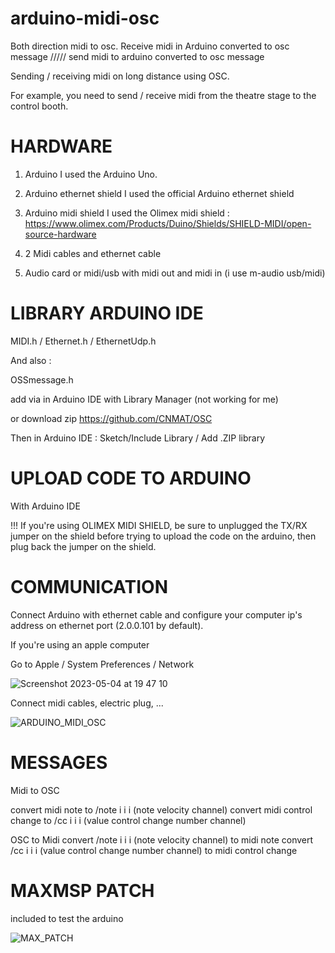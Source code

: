 # arduino-midi-osc
Both direction midi to osc. 
Receive midi in Arduino converted to osc message ///// send midi to arduino converted to osc message

Sending / receiving midi on long distance using OSC.

For example, you need to send / receive midi from the theatre stage to the control booth.


# HARDWARE

1. Arduino
I used the Arduino Uno.

2. Arduino ethernet shield
I used the official Arduino ethernet shield

3. Arduino midi shield
I used the Olimex midi shield : https://www.olimex.com/Products/Duino/Shields/SHIELD-MIDI/open-source-hardware

4. 2 Midi cables and ethernet cable

5. Audio card or midi/usb with midi out and midi in (i use m-audio usb/midi)


# LIBRARY ARDUINO IDE

MIDI.h / Ethernet.h / EthernetUdp.h


And also :

OSSmessage.h

add via in Arduino IDE with Library Manager (not working for me)

or download zip https://github.com/CNMAT/OSC

Then in Arduino IDE : Sketch/Include Library / Add .ZIP library


# UPLOAD CODE TO ARDUINO
With Arduino IDE

!!! If you're using OLIMEX MIDI SHIELD, be sure to unplugged the TX/RX jumper on the shield before trying to upload the code on the arduino, then plug back the jumper on the shield.


# COMMUNICATION
Connect Arduino with ethernet cable and configure your computer ip's address on ethernet port (2.0.0.101 by default).

If you're using an apple computer

Go to Apple / System Preferences / Network

![Screenshot 2023-05-04 at 19 47 10](https://user-images.githubusercontent.com/59850990/236286908-139f3726-21ad-49f4-92f0-f8ea0d0d6608.png)


Connect midi cables, electric plug, ...

![ARDUINO_MIDI_OSC](https://user-images.githubusercontent.com/59850990/236285776-25273106-3389-4f2b-8589-a0357e21650b.jpg)


# MESSAGES

Midi to OSC

convert midi note to /note i i i (note velocity channel)
convert midi control change to /cc i i i (value control change number channel)

OSC to Midi
convert /note i i i (note velocity channel) to midi note 
convert /cc i i i (value control change number channel) to midi control change




# MAXMSP PATCH 
included to test the arduino

![MAX_PATCH](https://user-images.githubusercontent.com/59850990/236284361-b6877bfb-6c16-496d-9662-5ad811449646.png)




